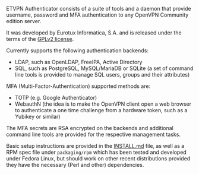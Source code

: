 ETVPN Authenticator consists of a suite of tools and a daemon that provide username, password and MFA authentication to any OpenVPN Community edition server.

It was developed by Eurotux Informatica, S.A. and is released under the terms of the [GPLv2 license](https://www.gnu.org/licenses/old-licenses/gpl-2.0.en.html#SEC1).

Currently supports the following authentication backends:
- LDAP, such as OpenLDAP, FreeIPA, Active Directory
- SQL, such as PostgreSQL, MySQL/MariaDB or SQLite (a set of command line tools is provided to manage SQL users, groups and their attributes)

MFA (Multi-Factor-Authentication) supported methods are:
- TOTP (e.g. Google Authenticator)
- WebauthN (the idea is to make the OpenVPN client open a web browser to authenticate a one time challenge from a hardware token, such as a Yubikey or similar)

The MFA secrets are RSA encrypted on the backends and additional command line tools are provided for the respective management tasks.

Basic setup instructions are provided in the [INSTALL.md](INSTALL.md) file, as well as a RPM spec file under `packaging/rpm` which has been tested and developed under Fedora Linux, but should work on other recent distributions provided they have the necessary (Perl and other) dependencies.
